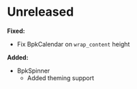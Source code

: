 # Unreleased

**Fixed:**

- Fix BpkCalendar on `wrap_content` height

**Added:**

- BpkSpinner
  - Added theming support
